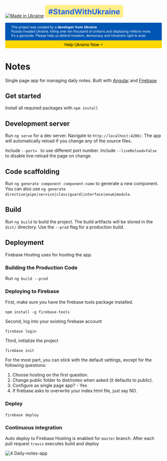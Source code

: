 [![Made in Ukraine](https://img.shields.io/badge/made_in-ukraine-ffd700.svg?labelColor=0057b7)](https://stand-with-ukraine.pp.ua) [![Stand With Ukraine](https://raw.githubusercontent.com/vshymanskyy/StandWithUkraine/main/badges/StandWithUkraine.svg)](https://stand-with-ukraine.pp.ua)

[![Stand With Ukraine](https://raw.githubusercontent.com/vshymanskyy/StandWithUkraine/main/banner-direct-single.svg)](https://stand-with-ukraine.pp.ua)

# Notes

Single page app for managing daily notes. Built with [Angular](https://angular.io/) and [Firebase](https://firebase.google.com/)

## Get started

Install all required packages with `npm install`

## Development server

Run `ng serve` for a dev server. Navigate to `http://localhost:4200/`. The app will automatically reload if you change any of the source files. 

Include `--port= ` to use different port number. Include `--liveReload=false` to disable live-reload the page on change. 

## Code scaffolding

Run `ng generate component component-name` to generate a new component. You can also use `ng generate directive|pipe|service|class|guard|interface|enum|module`.

## Build

Run `ng build` to build the project. The build artifacts will be stored in the `dist/` directory. Use the `--prod` flag for a production build.

## Deployment

Firebase Hosting uses for hosting the app.

### Building the Production Code

Run `ng build --prod`

### Deploying to Firebase

First, make sure you have the firebase tools package installed.

`npm install -g firebase-tools`

Second, log into your existing firebase account

`firebase login`

Third, initialize the project

`firebase init`

For the most part, you can stick with the default settings, except for the following questions:
 1. Choose hosting on the first question.
 2. Change public folder to dist/notes when asked (it defaults to public).
 3. Configure as single page app? - Yes
 4. If firebase asks to overwrite your index.html file, just say NO.

### Deploy

`firebase deploy`

### Continuous integration

Auto deploy to Firebase Hosting is enabled for `master` branch.
After each pull request `travis` executes build and deploy

![4  Daily-notes-app](https://user-images.githubusercontent.com/7642250/171150243-2ea4f0ea-9cc6-496c-8423-260b771457df.png)



